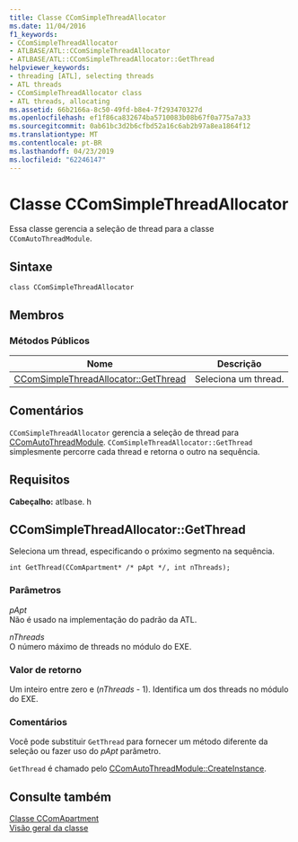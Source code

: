 ```yaml
---
title: Classe CComSimpleThreadAllocator
ms.date: 11/04/2016
f1_keywords:
- CComSimpleThreadAllocator
- ATLBASE/ATL::CComSimpleThreadAllocator
- ATLBASE/ATL::CComSimpleThreadAllocator::GetThread
helpviewer_keywords:
- threading [ATL], selecting threads
- ATL threads
- CComSimpleThreadAllocator class
- ATL threads, allocating
ms.assetid: 66b2166a-8c50-49fd-b8e4-7f293470327d
ms.openlocfilehash: ef1f86ca832674ba5710083b08b67f0a775a7a33
ms.sourcegitcommit: 0ab61bc3d2b6cfbd52a16c6ab2b97a8ea1864f12
ms.translationtype: MT
ms.contentlocale: pt-BR
ms.lasthandoff: 04/23/2019
ms.locfileid: "62246147"
---
```

# <a name="ccomsimplethreadallocator-class"></a>Classe CComSimpleThreadAllocator

Essa classe gerencia a seleção de thread para a classe `CComAutoThreadModule`.

## <a name="syntax"></a>Sintaxe

```
class CComSimpleThreadAllocator
```

## <a name="members"></a>Membros

### <a name="public-methods"></a>Métodos Públicos

|Nome|Descrição|
|----------|-----------------|
|[CComSimpleThreadAllocator::GetThread](#getthread)|Seleciona um thread.|

## <a name="remarks"></a>Comentários

`CComSimpleThreadAllocator` gerencia a seleção de thread para [CComAutoThreadModule](../../atl/reference/ccomautothreadmodule-class.md). `CComSimpleThreadAllocator::GetThread` simplesmente percorre cada thread e retorna o outro na sequência.

## <a name="requirements"></a>Requisitos

**Cabeçalho:** atlbase. h

##  <a name="getthread"></a>  CComSimpleThreadAllocator::GetThread

Seleciona um thread, especificando o próximo segmento na sequência.

```
int GetThread(CComApartment* /* pApt */, int nThreads);
```

### <a name="parameters"></a>Parâmetros

*pApt*<br/>
Não é usado na implementação do padrão da ATL.

*nThreads*<br/>
O número máximo de threads no módulo do EXE.

### <a name="return-value"></a>Valor de retorno

Um inteiro entre zero e (*nThreads* - 1). Identifica um dos threads no módulo do EXE.

### <a name="remarks"></a>Comentários

Você pode substituir `GetThread` para fornecer um método diferente da seleção ou fazer uso do *pApt* parâmetro.

`GetThread` é chamado pelo [CComAutoThreadModule::CreateInstance](../../atl/reference/ccomautothreadmodule-class.md#createinstance).

## <a name="see-also"></a>Consulte também

[Classe CComApartment](../../atl/reference/ccomapartment-class.md)<br/>
[Visão geral da classe](../../atl/atl-class-overview.md)
